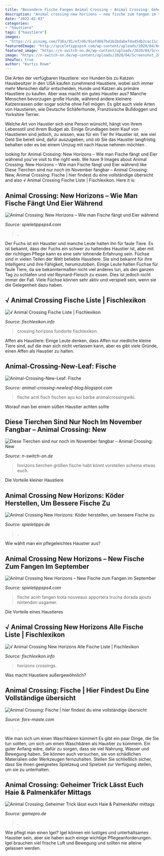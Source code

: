```yaml
---
title: "Besondere Fische Fangen Animal Crossing ~ Animal Crossing: Geheimer Trick Lässt Euch Haie &amp; Palmenkäfer Mittags"
description: "Animal crossing new horizons – new fische zum fangen im september"
date: "2022-02-03"
categories:
- "haustiere"
tags: ["haustiere"]
images:
- "https://i.pinimg.com/736x/91/ef/d6/91efd667bd1b2bdabefda45db2cac11c.jpg"
featuredImage: "http://spieletippsps4.com/wp-content/uploads/2020/04/Animal-Crossing-New-Horizons-Wie-man-Fische-fängt-und-747x420.jpg"
featured_image: "https://n-switch-on.de/wp-content/uploads/2020/04/Screenshot_20200409-111802_ACNH-Companion.jpg"
image: "https://n-switch-on.de/wp-content/uploads/2020/04/Screenshot_20200409-111802_ACNH-Companion.jpg"
ShowToc: true
author: "Kurtis Rowe"
---
```



Die Arten der verfügbaren Haustiere: von Hunden bis zu Katzen
Hausbesitzer in den USA kaufen zunehmend Haustiere, wobei sich immer mehr Menschen dafür entscheiden, Hunde und Katzen als primäre Haustiere zu kaufen. Aber was macht ein gutes Haustier aus?
Manche Menschen bevorzugen große Hunde, während andere kleinere Katzenrassen oder sogar solche ohne Fell mögen. Es gibt auch viele Arten von Haustieren, wie Deutsche Schäferhunde, Französische Bulldoggen und Yorkshire Terrier.

Welche Art von Haustier sich eine Person wünscht, hängt von ihrem Lebensstil und ihrem Budget ab. Einige Grundlagen beim Kauf von Haustieren sind jedoch, zu wissen, was für ein Tier Ihr Haustier ist, wie viel Geld Sie bereit sind, dafür auszugeben, und ob Sie das Haustier langfristig behalten oder es bei einem Umzug mit nach Hause nehmen möchten .

	

		
looking for Animal Crossing: New Horizons – Wie man Fische fängt und Eier während you've visit to the right web. We have 9 Images about Animal Crossing: New Horizons – Wie man Fische fängt und Eier während like Diese Tierchen sind nur noch im November fangbar – Animal Crossing: New, Animal Crossing: Fische | hier findest du eine vollständige übersicht and also √ Animal Crossing Fische Liste | Fischlexikon. Here it is:
		
    
## Animal Crossing: New Horizons – Wie Man Fische Fängt Und Eier Während

<img loading=lazy src="http://spieletippsps4.com/wp-content/uploads/2020/04/Animal-Crossing-New-Horizons-Wie-man-Fische-fängt-und-747x420.jpg" onerror="this.onerror=null;this.src='https://tse3.mm.bing.net/th?id=OIP.WMsnnNUSnpODxyp-5DNGOQHaEK&amp;pid=15.1';" alt="Animal Crossing: New Horizons – Wie man Fische fängt und Eier während">

_Source: spieletippsps4.com_

>. 

	

Der Fuchs ist ein Haustier und manche Leute halten ihn für faule Tiere. Es ist bekannt, dass der Fuchs ein schwer zu haltendes Haustier ist, aber mit der richtigen Pflege kann es eine sehr lohnende Erfahrung sein.
Füchse sind in vielen Teilen der Welt beliebte Haustiere. Sie sind bekannt für ihre Intelligenz und ihre Fähigkeit, herumzutoben. Einige Leute halten Füchse für faule Tiere, da sie bekanntermaßen nicht viel anderes tun, als den ganzen Tag zu schlafen und viel Reynard-Fleisch zu essen. Dies ist jedoch nicht immer der Fall. Viele Füchse können sehr aktiv und verspielt sein, wenn sie die Gelegenheit dazu haben.

    
## √ Animal Crossing Fische Liste | Fischlexikon

<img loading=lazy src="https://i.pinimg.com/736x/91/ef/d6/91efd667bd1b2bdabefda45db2cac11c.jpg" onerror="this.onerror=null;this.src='https://tse4.mm.bing.net/th?id=OIP.kyyyDAqZVbXoUH1BpOaeWwHaD5&amp;pid=15.1';" alt="√ Animal Crossing Fische Liste | Fischlexikon">

_Source: fischlexikon.info_

>crossing horizons fundorte fischlexikon. 

	

Affen als Haustiere: Einige Leute denken, dass Affen nur niedliche kleine Tiere sind, auf die man sich nicht verlassen kann, aber es gibt viele Gründe, einen Affen als Haustier zu halten.

    
## Animal-Crossing-New-Leaf: Fische

<img loading=lazy src="http://animalcrossingwiki.de/_media/acnl/grafiken/allefische.png" onerror="this.onerror=null;this.src='https://tse1.mm.bing.net/th?id=OIP.N6BMvMSGwR2KG7mbytUg0QHaDe&amp;pid=15.1';" alt="Animal-Crossing-New-Leaf: Fische">

_Source: animal-crossing-newleaf-blog.blogspot.com_

>fische acnl fisch fischen ayu koi barbe animalcrossingwiki. 

	

Worauf man bei einem süßen Haustier achten sollte

    
## Diese Tierchen Sind Nur Noch Im November Fangbar – Animal Crossing: New

<img loading=lazy src="https://i0.wp.com/n-switch-on.de/wp-content/uploads/2020/11/Animal-Crossing-New-Horizons-Fische-Groesse.jpg?fit=1200%2C713&amp;ssl=1" onerror="this.onerror=null;this.src='https://tse4.mm.bing.net/th?id=OIP.gjxJ3lNszOYsvENOh5YQ7QHaEZ&amp;pid=15.1';" alt="Diese Tierchen sind nur noch im November fangbar – Animal Crossing: New">

_Source: n-switch-on.de_

>horizons tierchen größen fische habt könnt vorstellen schema etwas euch. 

	

Die Vorteile kleiner Haustiere

    
## Animal Crossing New Horizons: Köder Herstellen, Um Bessere Fische Zu

<img loading=lazy src="https://files.spieletipps.de/a5/7c/17/f1cc375e988f0dc4d6e0531dd3_ciA2NDIDYWNmYzU4MDRlM2Q=.jpg" onerror="this.onerror=null;this.src='https://tse4.mm.bing.net/th?id=OIP.tJu06aQHqpWbBdZk3fe5egHaEK&amp;pid=15.1';" alt="Animal Crossing New Horizons: Köder herstellen, um bessere Fische zu">

_Source: spieletipps.de_

>. 

	

Wie wählt man ein pflegeleichtes Haustier aus?

    
## Animal Crossing New Horizons – New Fische Zum Fangen Im September

<img loading=lazy src="http://spieletippsps4.com/wp-content/uploads/2020/08/Animal-Crossing-New-Horizons-New-Fische-zum-Fangen-im.jpg" onerror="this.onerror=null;this.src='https://tse3.mm.bing.net/th?id=OIP.WBbOtIwbESg-B7_vDiAOQwHaEK&amp;pid=15.1';" alt="Animal Crossing New Horizons – New Fische zum Fangen im September">

_Source: spieletippsps4.com_

>fische acnh fangen trota nouveaux apportera trucha dorada ajouts nintendon usgamer. 

	

Die Vorteile eines Haustieres

    
## √ Animal Crossing New Horizons Alle Fische Liste | Fischlexikon

<img loading=lazy src="https://n-switch-on.de/wp-content/uploads/2020/04/Screenshot_20200409-111802_ACNH-Companion.jpg" onerror="this.onerror=null;this.src='https://tse3.mm.bing.net/th?id=OIP.u2XeLL9f3paB9OzOCOkt2AHaPO&amp;pid=15.1';" alt="√ Animal Crossing New Horizons Alle Fische Liste | Fischlexikon">

_Source: fischlexikon.info_

>horizons crossings. 

	

Was macht Haustiere außergewöhnlich?

    
## Animal Crossing: Fische | Hier Findest Du Eine Vollständige übersicht

<img loading=lazy src="https://fars-maste.com/bzy/xo_0zvHRJsDoDfrrp2OaKAHaEK.jpg" onerror="this.onerror=null;this.src='https://tse1.mm.bing.net/th?id=OIP.siROjxz_xQkGePEQ5PugmgAAAA&amp;pid=15.1';" alt="Animal Crossing: Fische | hier findest du eine vollständige übersicht">

_Source: fars-maste.com_

>. 

	

Wie man sich um einen Waschbären kümmert
Es gibt ein paar Dinge, die Sie tun sollten, um sich um einen Waschbären als Haustier zu kümmern. Ein guter Anfang wäre, dafür zu sorgen, dass sie viel Nahrung, Wasser und Bewegung haben. Sie können auch versuchen, sie von schädlichen Materialien oder Werkzeugen fernzuhalten. Stellen Sie schließlich sicher, dass Sie ihnen geeignetes Spielzeug und Spielzeit zur Verfügung stellen, um sie zu unterhalten.

    
## Animal Crossing: Geheimer Trick Lässt Euch Haie &amp; Palmenkäfer Mittags

<img loading=lazy src="https://4images.cgames.de/images/gsgp/290/animal-crossing-new-horizons-meileninsel-trick_6109853.jpg" onerror="this.onerror=null;this.src='https://tse3.mm.bing.net/th?id=OIP.oRz28q5GiHuIteAeKPNAZQHaEK&amp;pid=15.1';" alt="Animal Crossing: Geheimer Trick lässt euch Haie &amp; Palmenkäfer mittags">

_Source: gamepro.de_

>. 

	

Wie pflegt man einen Igel?
Igel können ein lustiges und unterhaltsames Haustier sein, aber sie haben auch einige wichtige Pflegeanforderungen. Igel brauchen viel frische Luft und Bewegung und sollten nie alleine gelassen werden.

